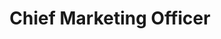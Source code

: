 ---
company: iwoca
name: Pierce Glennie
title: Chief Marketing Officer
shortQuote: We now have a much broader set of content and have started seeing positive results in search rankings.
companyLogo: iwoca.svg
headshotPhoto:
backdropPhoto: http://1.bp.blogspot.com/-HOqwA7TFaKs/VTEGJGnVh4I/AAAAAAAAAFA/wmevGwLImVU/s1600/iwoca%2Bpic.jpg
---